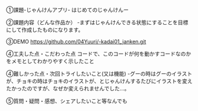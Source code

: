 ①課題-じゃんけんアプリ- はじめてのじゃんけんー

②課題内容（どんな作品か） -まずはじゃんけんできる状態にすることを目標にして作成したものになります。

③DEMO
https://github.com/04Yuuri/-kadai01_janken.git

④工夫した点・こだわった点 コードで、このコードが何を動かすコードなのかをメモとしてわかりやすく示したこと

④難しかった点・次回トライしたいこと(又は機能) -グーの時はグーのイラストが、チョキの時はチョキのイラストが、とじゃんけんするたびにイラストを変えたかったのですが、なぜか変えられませんでした…。

⑤質問・疑問・感想、シェアしたいこと等なんでも 
